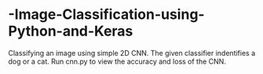 # -Image-Classification-using-Python-and-Keras

Classifying an image using simple 2D CNN. The given classifier indentifies a dog or a cat. Run cnn.py to view the accuracy and loss of the CNN. 
